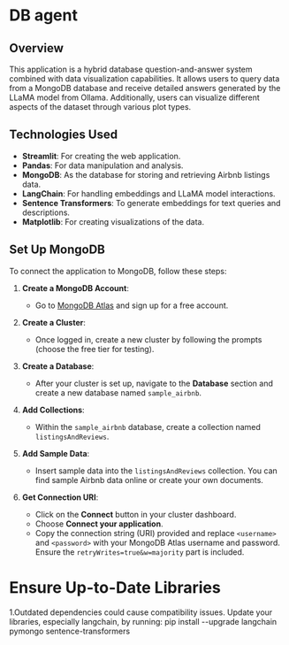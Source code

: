 # DB agent

## Overview

This application is a hybrid database question-and-answer system combined with data visualization capabilities. It allows users to query data from a MongoDB database and receive detailed answers generated by the LLaMA model from Ollama. Additionally, users can visualize different aspects of the dataset through various plot types.

## Technologies Used

- **Streamlit**: For creating the web application.
- **Pandas**: For data manipulation and analysis.
- **MongoDB**: As the database for storing and retrieving Airbnb listings data.
- **LangChain**: For handling embeddings and LLaMA model interactions.
- **Sentence Transformers**: To generate embeddings for text queries and descriptions.
- **Matplotlib**: For creating visualizations of the data.

## Set Up MongoDB

To connect the application to MongoDB, follow these steps:

1. **Create a MongoDB Account**:
   - Go to [MongoDB Atlas](https://www.mongodb.com/cloud/atlas) and sign up for a free account.

2. **Create a Cluster**:
   - Once logged in, create a new cluster by following the prompts (choose the free tier for testing).

3. **Create a Database**:
   - After your cluster is set up, navigate to the **Database** section and create a new database named `sample_airbnb`.

4. **Add Collections**:
   - Within the `sample_airbnb` database, create a collection named `listingsAndReviews`.

5. **Add Sample Data**:
   - Insert sample data into the `listingsAndReviews` collection. You can find sample Airbnb data online or create your own documents.

6. **Get Connection URI**:
   - Click on the **Connect** button in your cluster dashboard.
   - Choose **Connect your application**.
   - Copy the connection string (URI) provided and replace `<username>` and `<password>` with your MongoDB Atlas username and password. Ensure the `retryWrites=true&w=majority` part is included.

# Ensure Up-to-Date Libraries
1.Outdated dependencies could cause compatibility issues. Update your libraries, especially langchain, by running:
pip install --upgrade langchain pymongo sentence-transformers
